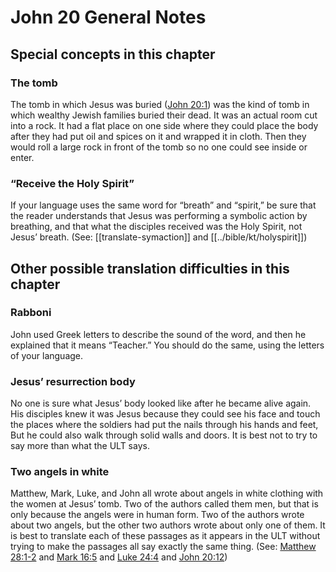 # John 20 General Notes
## Special concepts in this chapter

### The tomb

The tomb in which Jesus was buried ([John 20:1](../../jhn/20/01.md)) was the kind of tomb in which wealthy Jewish families buried their dead. It was an actual room cut into a rock. It had a flat place on one side where they could place the body after they had put oil and spices on it and wrapped it in cloth. Then they would roll a large rock in front of the tomb so no one could see inside or enter.

### “Receive the Holy Spirit”

If your language uses the same word for “breath” and “spirit,” be sure that the reader understands that Jesus was performing a symbolic action by breathing, and that what the disciples received was the Holy Spirit, not Jesus’ breath. (See: [[translate-symaction]] and [[../bible/kt/holyspirit]])

## Other possible translation difficulties in this chapter

### Rabboni

John used Greek letters to describe the sound of the word, and then he explained that it means “Teacher.” You should do the same, using the letters of your language.

### Jesus’ resurrection body

No one is sure what Jesus’ body looked like after he became alive again. His disciples knew it was Jesus because they could see his face and touch the places where the soldiers had put the nails through his hands and feet, But he could also walk through solid walls and doors. It is best not to try to say more than what the ULT says.

### Two angels in white

Matthew, Mark, Luke, and John all wrote about angels in white clothing with the women at Jesus’ tomb. Two of the authors called them men, but that is only because the angels were in human form. Two of the authors wrote about two angels, but the other two authors wrote about only one of them. It is best to translate each of these passages as it appears in the ULT without trying to make the passages all say exactly the same thing. (See: [Matthew 28:1-2](../../mat/28/01.md) and [Mark 16:5](../../mrk/16/05.md) and [Luke 24:4](../../luk/24/04.md) and [John 20:12](../../jhn/20/12.md))